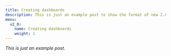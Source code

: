 ```yaml
---
title: Creating dashboards
description: This is just an example post to show the format of new 2.0 posts
menu:
  v2_0:
    name: Creating dashboards
    weight: 1
---
```


_This is just an example post._
